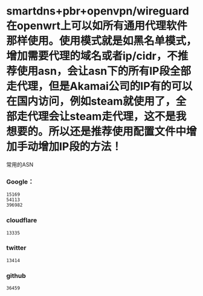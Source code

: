 # smartdns+pbr+openvpn/wireguard在openwrt上可以如所有通用代理软件那样使用。使用模式就是如黑名单模式，增加需要代理的域名或者ip/cidr，不推荐使用asn，会让asn下的所有IP段全部走代理，但是Akamai公司的IP有的可以在国内访问，例如steam就使用了，全部走代理会让steam走代理，这不是我想要的。所以还是推荐使用配置文件中增加手动增加IP段的方法！

常用的ASN
### Google：
```
15169
54113
396982
```
### cloudflare
```
13335
```
### twitter
```
13414
```
### github
```
36459
```
